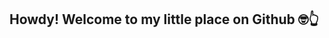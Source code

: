 ## Howdy! Welcome to my little place on Github 🤓👆

<!--
**owliwik/owliwik** is a ✨ _special_ ✨ repository because its `README.md` (this file) appears on your GitHub profile.

I'm a high school student who just dedicated three years of my life to web development🧑‍💻, a technology that would immediately be replaced by AI🤖 once I master it.

- 🔭 I've been making a few projects, one (or the only) halfway completed is icportrayal.com. It's a school forum kind of thing that aims to connect us with our peers. For privacy issues, outsiders may not see the information, but you can appreciate my design talent (almost zero but not) at icportrayal.com/login
- 🌱 I’m currently learning NextJS, typescript, Svelte. I'm also just stepping foot in Unity and C#!
- 👯 I’m looking to collaborate on websites or just general projects that are non-profit and aim to benefit the world (yes I'm a good 🧑‍🎓)
- 🤔 I’m looking for help with finding a faster way to design the layout and components of my website (they always stress me out and prevent me from constructing the actual functionalities). Please also share with me how to win against perfectionism :)
- 📫 How to reach me: Feel free to reach me out at kiwijv.0522@gmail.com for ANYTHING!!!
- 😄 Pronouns: Nah I'll just go with he/him :)
- ⚡ Fun fact: I successfully made my in-game name "Owliwik" (which is kiwi spelled in reverse after Owl, two of my favorite animals) a real-life nickname, automatically making me the best because letting others pick a nickname is just WEAK!

